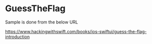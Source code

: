 # GuessTheFlag
Sample is done from the below URL

https://www.hackingwithswift.com/books/ios-swiftui/guess-the-flag-introduction
